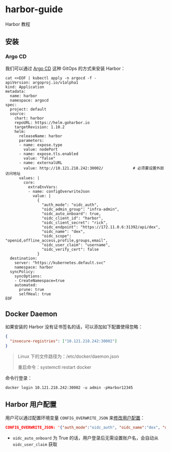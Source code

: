 # harbor-guide
Harbor 教程

## 安装

### Argo CD
我们可以通过 [Argo CD](https://github.com/devops-ws/argo-cd-guide) 这种 GitOps 的方式来安装 Harbor：

```shell
cat <<EOF | kubectl apply -n argocd -f -
apiVersion: argoproj.io/v1alpha1
kind: Application
metadata:
  name: harbor
  namespace: argocd
spec:
  project: default
  source:
    chart: harbor
    repoURL: https://helm.goharbor.io
    targetRevision: 1.10.2
    helm:
      releaseName: harbor
      parameters:
      - name: expose.type
        value: nodePort
      - name: expose.tls.enabled
        value: "false"
      - name: externalURL
        value: http://10.121.218.242:30002/             # 必须要设置外部访问地址
      values: |
        core:
          extraEnvVars:
          - name: configOverwriteJson
            value: |
              {
                "auth_mode": "oidc_auth",
                "oidc_admin_group": "infra-admin",
                "oidc_auto_onboard": true,
                "oidc_client_id": "harbor",
                "oidc_client_secret": "rick",
                "oidc_endpoint": "https://172.11.0.6:31392/api/dex",
                "oidc_name": "dex",
                "oidc_scope": "openid,offline_access,profile,groups,email",
                "oidc_user_claim": "username",
                "oidc_verify_cert": false
              }
  destination:
    server: "https://kubernetes.default.svc"
    namespace: harbor
  syncPolicy:
    syncOptions:
    - CreateNamespace=true
    automated:
      prune: true
      selfHeal: true
EOF
```

## Docker Daemon
如果安装的 Harbor 没有证书签名的话，可以添加如下配置使得忽略：

```json
{
  "insecure-registries": ["10.121.218.242:30002"]
}
```

> Linux 下的文件路径为：/etc/docker/daemon.json
>
> 重启命令：systemctl restart docker

命令行登录：
```shell
docker login 10.121.218.242:30002 -u admin -pHarbor12345
```

## Harbor 用户配置
用户可以通过配置环境变量 `CONFIG_OVERWRITE_JSON` 来[修改用户配置](https://goharbor.io/docs/2.5.0/install-config/configure-user-settings-cli/)：

```json
CONFIG_OVERWRITE_JSON: '{"auth_mode":"oidc_auth", "oidc_name":"dex", "oidc_endpoint":"https://10.121.218.184:31392/api/dex", "oidc_client_id":"harbor", "oidc_client_secret":"rick", "oidc_admin_group":"infra-admin", "oidc_scope": "openid,offline_access,profile,groups,email", "oidc_user_claim":"username", "oidc_verify_cert":false, "oidc_auto_onboard":true}'
```

* `oidc_auto_onboard` 为 True 的话，用户登录后无需设置账户名，会自动从 `oidc_user_claim` 获取
